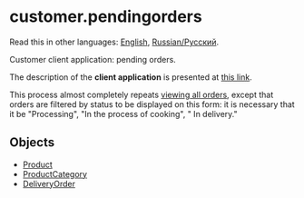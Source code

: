 # customer.pendingorders

Read this in other languages: [English](customer.orders.md), [Russian/Русский](customer.orders.ru.md). 

Customer client application: pending orders.

The description of the **client application** is presented at [this link](../customerclient.md).

This process almost completely repeats [viewing all orders](customer.orders.md), except that orders are filtered by status to be displayed on this form: it is necessary that it be "Processing", "In the process of cooking", " In delivery."

## Objects 

- [Product](https://github.com/alexeysp11/workflow-lib/blob/main/docs/Models/Business/Products/Product.md)
- [ProductCategory](https://github.com/alexeysp11/workflow-lib/blob/main/docs/Models/Business/Products/ProductCategory.md)
- [DeliveryOrder](https://github.com/alexeysp11/workflow-lib/blob/main/docs/Models/Business/BusinessDocuments/DeliveryOrder.md)
